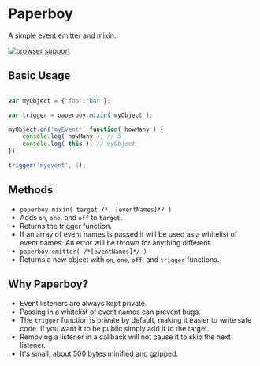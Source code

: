 Paperboy
===========

A simple event emitter and mixin.

[![browser support](http://ci.testling.com/sakabako/paperboy.png?1)](http://ci.testling.com/sakabako/paperboy)

## Basic Usage

```javascript

var myObject = {'foo':'bar'};

var trigger = paperboy.mixin( myObject );

myObject.on('myEvent', function( howMany ) {
	console.log( howMany ); // 5
	console.log( this ); // myObject
});

trigger('myevent', 5);

```

## Methods

* `paperboy.mixin( target /*, [eventNames]*/ )`
 * Adds `on`, `one`, and `off` to `target`.
 * Returns the trigger function.
 * If an array of event names is passed it will be used as a whitelist of event names. An error will be thrown for anything different.
* `paperboy.emitter( /*[eventNames]*/ )`
 * Returns a new object with `on`, `one`, `off`, and `trigger` functions.

## Why Paperboy?

* Event listeners are always kept private.
* Passing in a whitelist of event names can prevent bugs.
* The `trigger` function is private by default, making it easier to write safe code. If you want it to be public simply add it to the target.
* Removing a listener in a callback will not cause it to skip the next listener.
* It's small, about 500 bytes minified and gzipped.
